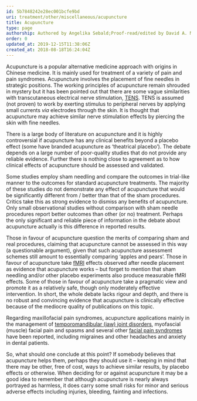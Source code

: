 ```yaml
---
id: 5b7848242e28ec001bcfe9bd
uri: treatment/other/miscellaneous/acupuncture
title: Acupuncture
type: page
authorship: Authored by Angelika Sebald;Proof-read/edited by David A. Mitchell
order: 0
updated_at: 2019-12-15T11:38:06Z
created_at: 2018-08-18T16:24:04Z
---
```


<p>Acupuncture is a popular alternative medicine approach
    with origins in Chinese medicine. It is mainly used for
    treatment of a variety of pain and pain syndromes.
    Acupuncture involves the placement of fine needles in
    strategic positions. The working principles of
    acupuncture remain shrouded in mystery but it has been
    pointed out that there are some vague similarities with
    transcutaneous electrical nerve stimulation, <a href="/treatment/other/miscellaneous/tens">TENS</a>.
    TENS is assumed (not proven) to work by exerting
    stimulus to peripheral nerves by applying small currents
    <i>via</i> electrodes through the skin. It is thought
    that acupuncture may achieve similar nerve stimulation
    effects by piercing the skin with fine needles.</p>
<p>There is a large body of literature on acupuncture and it
    is highly controversial if acupuncture has any clinical
    benefits beyond a placebo effect (some have branded
    acupuncture as ‘theatrical placebo’). The debate depends
    on a large number of poor-quality studies that do not
    provide any reliable evidence. Further there is nothing
    close to agreement as to how clinical effects of
    acupuncture should be assessed and validated.</p>
<p>Some studies employ sham needling and compare the
    outcomes in trial-like manner to the outcomes for
    standard acupuncture treatments. The majority of these
    studies do not demonstrate any effect of acupuncture
    that would be significantly different from / better than
    that of the sham procedures. Critics take this as strong
    evidence to dismiss any benefits of acupuncture. Only
    small observational studies without comparison with sham
    needle procedures report better outcomes than other (or
    no) treatment. Perhaps the only significant and reliable
    piece of information in the debate about acupuncture
    actually is this difference in reported results.</p>
<p>Those in favour of acupuncture question the merits of
    comparing sham and real procedures, claiming that
    acupuncture cannot be assessed in this way (a
    questionable argument), given that such acupuncture
    assessment schemes still amount to essentially comparing
    ‘apples and pears’. Those in favour of acupuncture take
    <a href="/diagnosis/tests/mri/detailed">fMRI</a> effects
    observed after needle placement as evidence that
    acupuncture works – but forget to mention that sham
    needling and/or other placebo experiments also produce
    measurable fMRI effects. Some of those in favour of
    acupuncture take a pragmatic view and promote it as a
    relatively safe, though only moderately effective
    intervention. In short, the whole debate lacks rigour
    and depth, and there is no robust and convincing
    evidence that acupuncture is clinically effective
    because of the mediocre quality of publications on this
    topic.</p>
<p>Regarding maxillofacial pain syndromes, acupuncture
    applications mainly in the management of <a href="/diagnosis-list-jaw-joint-lvel1">temporomandibular
        (jaw) joint disorders</a>, myofascial (muscle)
    facial pain and spasms and several other <a href="/diagnosis/a-z/facial-pain-syndrome">facial
        pain syndromes</a> have been reported, including
    migraines and other headaches and anxiety in dental
    patients.</p>
<p>So, what should one conclude at this point? If somebody
    believes that acupuncture helps them, perhaps they
    should use it – keeping in mind that there may be other,
    free of cost, ways to achieve similar results, by
    placebo effects or otherwise. When deciding for or
    against acupuncture it may be a good idea to remember
    that although acupuncture is nearly always portrayed as
    harmless, it does carry some small risks for minor and
    serious adverse effects including injuries, bleeding,
    fainting and infections.</p>
